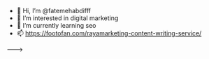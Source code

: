 - 👋 Hi, I’m @fatemehabdifff
- 👀 I’m interested in digital marketing
- 🌱 I’m currently learning seo
- 📫 https://footofan.com/rayamarketing-content-writing-service/
 
--->

